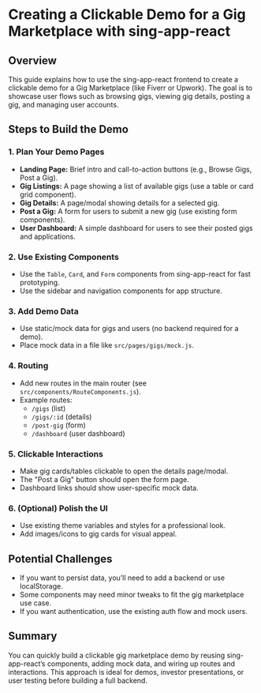 # Creating a Clickable Demo for a Gig Marketplace with sing-app-react

## Overview
This guide explains how to use the sing-app-react frontend to create a clickable demo for a Gig Marketplace (like Fiverr or Upwork). The goal is to showcase user flows such as browsing gigs, viewing gig details, posting a gig, and managing user accounts.

## Steps to Build the Demo

### 1. Plan Your Demo Pages
- **Landing Page:** Brief intro and call-to-action buttons (e.g., Browse Gigs, Post a Gig).
- **Gig Listings:** A page showing a list of available gigs (use a table or card grid component).
- **Gig Details:** A page/modal showing details for a selected gig.
- **Post a Gig:** A form for users to submit a new gig (use existing form components).
- **User Dashboard:** A simple dashboard for users to see their posted gigs and applications.

### 2. Use Existing Components
- Use the `Table`, `Card`, and `Form` components from sing-app-react for fast prototyping.
- Use the sidebar and navigation components for app structure.

### 3. Add Demo Data
- Use static/mock data for gigs and users (no backend required for a demo).
- Place mock data in a file like `src/pages/gigs/mock.js`.

### 4. Routing
- Add new routes in the main router (see `src/components/RouteComponents.js`).
- Example routes:
  - `/gigs` (list)
  - `/gigs/:id` (details)
  - `/post-gig` (form)
  - `/dashboard` (user dashboard)

### 5. Clickable Interactions
- Make gig cards/tables clickable to open the details page/modal.
- The "Post a Gig" button should open the form page.
- Dashboard links should show user-specific mock data.

### 6. (Optional) Polish the UI
- Use existing theme variables and styles for a professional look.
- Add images/icons to gig cards for visual appeal.

## Potential Challenges
- If you want to persist data, you’ll need to add a backend or use localStorage.
- Some components may need minor tweaks to fit the gig marketplace use case.
- If you want authentication, use the existing auth flow and mock users.

## Summary
You can quickly build a clickable gig marketplace demo by reusing sing-app-react’s components, adding mock data, and wiring up routes and interactions. This approach is ideal for demos, investor presentations, or user testing before building a full backend.

